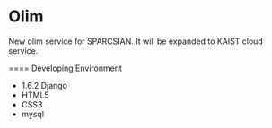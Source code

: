 Olim
====

New olim service for SPARCSIAN. It will be expanded to KAIST cloud service.

====
Developing Environment

- 1.6.2 Django
- HTML5
- CSS3
- mysql
